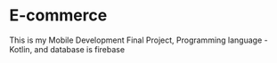 # E-commerce
This is my Mobile Development Final Project, Programming language - Kotlin, and database is firebase
